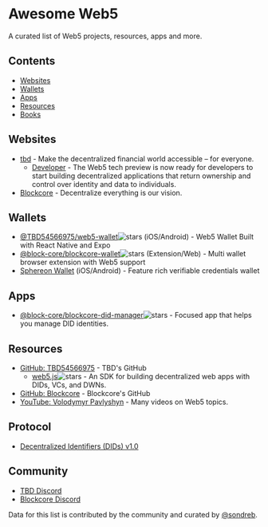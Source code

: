 # Awesome Web5
A curated list of Web5 projects, resources, apps and more.

## Contents

- [Websites](#websites)
- [Wallets](#wallets)
- [Apps](#apps)
- [Resources](#resources)
- [Books](#books)

## Websites

- [tbd](https://www.tbd.website/) - Make the decentralized financial world accessible – for everyone.
	- [Developer](https://developer.tbd.website/) - The Web5 tech preview is now ready for developers to start building decentralized applications that return ownership and control over identity and data to individuals.
- [Blockcore](https://www.blockcore.net) - Decentralize everything is our vision.

## Wallets

- [@TBD54566975/web5-wallet](https://github.com/TBD54566975/web5-wallet)![stars](https://img.shields.io/github/stars/TBD54566975/web5-wallet.svg?style=social) (iOS/Android) - Web5 Wallet Built with React Native and Expo
- [@block-core/blockcore-wallet](https://github.com/block-core/blockcore-wallet)![stars](https://img.shields.io/github/stars/block-core/blockcore-wallet.svg?style=social) (Extension/Web) - Multi wallet browser extension with Web5 support
- [Sphereon Wallet](https://sphereon.com/sphereon-products/sphereon-wallet/)  (iOS/Android) - Feature rich verifiable credentials wallet

## Apps

- [@block-core/blockcore-did-manager](https://github.com/block-core/blockcore-did-manager)![stars](https://img.shields.io/github/stars/block-core/blockcore-did-manager.svg?style=social) - Focused app that helps you manage DID identities.

## Resources

- [GitHub: TBD54566975](https://github.com/TBD54566975/) - TBD's GitHub
    - [web5.js](https://github.com/TBD54566975/web5-js)![stars](https://img.shields.io/github/stars/TBD54566975/web5-js.svg?style=social) - An SDK for building decentralized web apps with DIDs, VCs, and DWNs.
- [GitHub: Blockcore](https://github.com/block-core/) - Blockcore's GitHub
- [YouTube: Volodymyr Pavlyshyn](https://www.youtube.com/@VolodymyrPavlyshyn) - Many videos on Web5 topics.

## Protocol

- [Decentralized Identifiers (DIDs) v1.0](https://www.w3.org/TR/did-core/)

## Community

- [TBD Discord](https://discord.gg/tbd)
- [Blockcore Discord](https://www.blockcore.net/discord)

Data for this list is contributed by the community and curated by [@sondreb](https://sondreb.com).